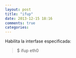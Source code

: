 ```yaml
---
layout: post
title: "ifup"
date: 2013-12-15 18:16
comments: true
categories: 
---
```

Habilita la interfase especificada:

>$ ifup eth0

